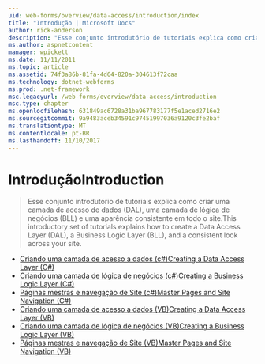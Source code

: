 ```yaml
---
uid: web-forms/overview/data-access/introduction/index
title: "Introdução | Microsoft Docs"
author: rick-anderson
description: "Esse conjunto introdutório de tutoriais explica como criar uma camada de acesso de dados (DAL), uma camada de lógica de negócios (BLL) e uma aparência consistente em todo o site."
ms.author: aspnetcontent
manager: wpickett
ms.date: 11/11/2011
ms.topic: article
ms.assetid: 74f3a86b-81fa-4d64-820a-304613f72caa
ms.technology: dotnet-webforms
ms.prod: .net-framework
msc.legacyurl: /web-forms/overview/data-access/introduction
msc.type: chapter
ms.openlocfilehash: 631849ac6728a31ba967783177f5e1aced2716e2
ms.sourcegitcommit: 9a9483aceb34591c97451997036a9120c3fe2baf
ms.translationtype: MT
ms.contentlocale: pt-BR
ms.lasthandoff: 11/10/2017
---
```

<a name="introduction"></a><span data-ttu-id="36b7a-103">Introdução</span><span class="sxs-lookup"><span data-stu-id="36b7a-103">Introduction</span></span>
====================
> <span data-ttu-id="36b7a-104">Esse conjunto introdutório de tutoriais explica como criar uma camada de acesso de dados (DAL), uma camada de lógica de negócios (BLL) e uma aparência consistente em todo o site.</span><span class="sxs-lookup"><span data-stu-id="36b7a-104">This introductory set of tutorials explains how to create a Data Access Layer (DAL), a Business Logic Layer (BLL), and a consistent look across your site.</span></span>


- [<span data-ttu-id="36b7a-105">Criando uma camada de acesso a dados (c#)</span><span class="sxs-lookup"><span data-stu-id="36b7a-105">Creating a Data Access Layer (C#)</span></span>](creating-a-data-access-layer-cs.md)
- [<span data-ttu-id="36b7a-106">Criando uma camada de lógica de negócios (c#)</span><span class="sxs-lookup"><span data-stu-id="36b7a-106">Creating a Business Logic Layer (C#)</span></span>](creating-a-business-logic-layer-cs.md)
- [<span data-ttu-id="36b7a-107">Páginas mestras e navegação de Site (c#)</span><span class="sxs-lookup"><span data-stu-id="36b7a-107">Master Pages and Site Navigation (C#)</span></span>](master-pages-and-site-navigation-cs.md)
- [<span data-ttu-id="36b7a-108">Criando uma camada de acesso a dados (VB)</span><span class="sxs-lookup"><span data-stu-id="36b7a-108">Creating a Data Access Layer (VB)</span></span>](creating-a-data-access-layer-vb.md)
- [<span data-ttu-id="36b7a-109">Criando uma camada de lógica de negócios (VB)</span><span class="sxs-lookup"><span data-stu-id="36b7a-109">Creating a Business Logic Layer (VB)</span></span>](creating-a-business-logic-layer-vb.md)
- [<span data-ttu-id="36b7a-110">Páginas mestras e navegação de Site (VB)</span><span class="sxs-lookup"><span data-stu-id="36b7a-110">Master Pages and Site Navigation (VB)</span></span>](master-pages-and-site-navigation-vb.md)
